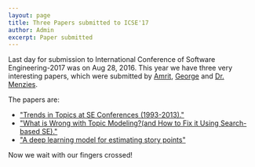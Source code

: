 ```yaml
---
layout: page
title: Three Papers submitted to ICSE'17
author: Admin
excerpt: Paper submitted 
---
```


Last day for submission to International Conference of Software Engineering-2017 was on Aug 28, 2016. 
This year we have three very interesting papers, which were submitted by [Amrit](http://ai4se.net/people/2014/05/17/Amritanshu-Agrawal/), [George](http://ai4se.net/people/2014/05/18/George-Mathew/) and [Dr. Menzies](http://ai4se.net/people/2014/10/06/Tim-Menzies/). 

The papers are:

+ ["Trends in Topics at SE Conferences (1993-2013)."](https://arxiv.org/abs/1608.08100)
+ ["What is Wrong with Topic Modeling?(and How to Fix it Using Search-based SE)."](https://arxiv.org/abs/1608.08176)
+ ["A deep learning model for estimating story points"](http://arxiv.org/abs/1609.00489)

Now we wait with our fingers crossed!
